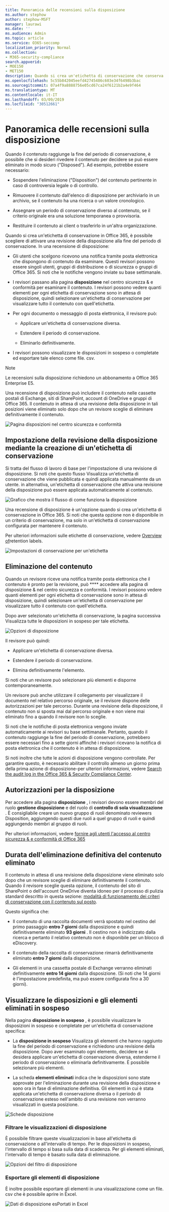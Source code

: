 ```yaml
---
title: Panoramica delle recensioni sulla disposizione
ms.author: stephow
author: stephow-MSFT
manager: laurawi
ms.date: ''
ms.audience: Admin
ms.topic: article
ms.service: O365-seccomp
localization_priority: Normal
ms.collection:
- M365-security-compliance
search.appverid:
- MOE150
- MET150
description: Quando si crea un'etichetta di conservazione che conserva il contenuto di Office 365, è possibile scegliere di attivare una revisione della disposizione alla fine del periodo di conservazione.
ms.openlocfilehash: 5c55b842045eefd42745486c603e34f6498b3bac
ms.sourcegitcommit: 07a4f9a8888756e05cd67ca24f6121b2a4e9f464
ms.translationtype: MT
ms.contentlocale: it-IT
ms.lasthandoff: 03/09/2019
ms.locfileid: "30512661"
---
```

# <a name="overview-of-disposition-reviews"></a>Panoramica delle recensioni sulla disposizione

Quando il contenuto raggiunge la fine del periodo di conservazione, è possibile che si desideri rivedere il contenuto per decidere se può essere eliminato in modo sicuro ("Disposed"). Ad esempio, potrebbe essere necessario:
  
- Sospendere l'eliminazione ("Disposition") del contenuto pertinente in caso di controversia legale o di controllo.
    
- Rimuovere il contenuto dall'elenco di disposizione per archiviarlo in un archivio, se il contenuto ha una ricerca o un valore cronologico.
    
- Assegnare un periodo di conservazione diverso al contenuto, se il criterio originale era una soluzione temporanea o provvisoria.
    
- Restituire il contenuto ai client o trasferirlo in un'altra organizzazione.
    
Quando si crea un'etichetta di conservazione in Office 365, è possibile scegliere di attivare una revisione della disposizione alla fine del periodo di conservazione. In una recensione di disposizione:
  
- Gli utenti che scelgono ricevono una notifica tramite posta elettronica che dispongono di contenuto da esaminare. Questi revisori possono essere singoli utenti, gruppi di distribuzione o di sicurezza o gruppi di Office 365. Si noti che le notifiche vengono inviate su base settimanale.
    
- I revisori passano alla pagina **disposizione** nel centro sicurezza &amp; e conformità per esaminare il contenuto. I revisori possono vedere quanti elementi per ogni etichetta di conservazione sono in attesa di disposizione, quindi selezionare un'etichetta di conservazione per visualizzare tutto il contenuto con quell'etichetta.
    
- Per ogni documento o messaggio di posta elettronica, il revisore può:
    
  - Applicare un'etichetta di conservazione diversa.
    
  - Estendere il periodo di conservazione.
    
  - Eliminarlo definitivamente.
    
- I revisori possono visualizzare le disposizioni in sospeso o completate ed esportare tale elenco come file. csv.

> [!NOTE]
> Le recensioni sulla disposizione richiedono un abbonamento a Office 365 Enterprise E5.
  
Una recensione di disposizione può includere il contenuto nelle cassette postali di Exchange, siti di SharePoint, account di OneDrive e gruppi di Office 365. Il contenuto in attesa di una revisione della disposizione in tali posizioni viene eliminato solo dopo che un revisore sceglie di eliminare definitivamente il contenuto.
  
![Pagina disposizioni nel centro sicurezza e conformità](media/Retention_Dispositions_v2_page.png)

## <a name="setting-up-the-disposition-review-by-creating-a-retention-label"></a>Impostazione della revisione della disposizione mediante la creazione di un'etichetta di conservazione

Si tratta del flusso di lavoro di base per l'impostazione di una revisione di disposizione. Si noti che questo flusso Visualizza un'etichetta di conservazione che viene pubblicata e quindi applicata manualmente da un utente. in alternativa, un'etichetta di conservazione che attiva una revisione della disposizione può essere applicata automaticamente al contenuto.
  
![Grafico che mostra il flusso di come funziona la disposizione](media/5fb3f33a-cb53-468c-becc-6dda0ec52778.png)
  
Una recensione di disposizione è un'opzione quando si crea un'etichetta di conservazione in Office 365. Si noti che questa opzione non è disponibile in un criterio di conservazione, ma solo in un'etichetta di conservazione configurata per mantenere il contenuto.
  
Per ulteriori informazioni sulle etichette di conservazione, vedere [Overview of](labels.md)retention labels.
  
![Impostazioni di conservazione per un'etichetta](media/a16dd202-8862-40ac-80ff-6fee974de5da.png)
  
## <a name="disposing-content"></a>Eliminazione del contenuto

Quando un revisore riceve una notifica tramite posta elettronica che il contenuto è pronto per la revisione, può **** accedere alla pagina di disposizione &amp; nel centro sicurezza e conformità. I revisori possono vedere quanti elementi per ogni etichetta di conservazione sono in attesa di disposizione, quindi selezionare un'etichetta di conservazione per visualizzare tutto il contenuto con quell'etichetta.

Dopo aver selezionato un'etichetta di conservazione, la pagina successiva Visualizza tutte le disposizioni in sospeso per tale etichetta.

![Opzioni di disposizione](media/Retention_Disposition_options_v2.png)

Il revisore può quindi: 
  
- Applicare un'etichetta di conservazione diversa.
    
- Estendere il periodo di conservazione.
    
- Elimina definitivamente l'elemento.

Si noti che un revisore può selezionare più elementi e disporne contemporaneamente.
    
Un revisore può anche utilizzare il collegamento per visualizzare il documento nel relativo percorso originale, se il revisore dispone delle autorizzazioni per tale percorso. Durante una revisione della disposizione, il contenuto non si sposta mai dal percorso originale e non viene mai eliminato fino a quando il revisore non lo sceglie.
  
Si noti che le notifiche di posta elettronica vengono inviate automaticamente ai revisori su base settimanale. Pertanto, quando il contenuto raggiunge la fine del periodo di conservazione, potrebbero essere necessari fino a sette giorni affinché i revisori ricevano la notifica di posta elettronica che il contenuto è in attesa di disposizione.
  
Si noti inoltre che tutte le azioni di disposizione vengono controllate. Per garantire questo, è necessario abilitare il controllo almeno un giorno prima della prima azione di disposizione-per ulteriori informazioni, vedere [Search the audit log in the Office 365 &amp; Security Compliance Center](search-the-audit-log-in-security-and-compliance.md). 
  
## <a name="permissions-for-disposition"></a>Autorizzazioni per la disposizione

Per accedere alla pagina **disposizione** , i revisori devono essere membri del ruolo **gestione disposizione** e del ruolo di **controllo di sola visualizzazione** . È consigliabile creare un nuovo gruppo di ruoli denominato reviewers Disposition, aggiungendo questi due ruoli a quel gruppo di ruoli e quindi aggiungendo membri al gruppo di ruoli. 
  
Per ulteriori informazioni, vedere [fornire agli utenti l'accesso al centro sicurezza &amp; e conformità di Office 365](grant-access-to-the-security-and-compliance-center.md)
  
## <a name="how-long-until-disposed-content-is-permanently-deleted"></a>Durata dell'eliminazione definitiva del contenuto eliminato

Il contenuto in attesa di una revisione della disposizione viene eliminato solo dopo che un revisore sceglie di eliminare definitivamente il contenuto. Quando il revisore sceglie questa opzione, il contenuto del sito di SharePoint o dell'account OneDrive diventa idoneo per il processo di pulizia standard descritto in questa sezione: [modalità di funzionamento dei criteri di conservazione con il contenuto sul posto](retention-policies.md#how-a-retention-policy-works-with-content-in-place).
  
Questo significa che:
  
- Il contenuto di una raccolta documenti verrà spostato nel cestino del primo passaggio **entro 7 giorni** dalla disposizione e quindi definitivamente eliminato **93 giorni** . Il cestino non è indicizzato dalla ricerca e pertanto il relativo contenuto non è disponibile per un blocco di eDiscovery.

- Il contenuto della raccolta di conservazione rimarrà definitivamente eliminato **entro 7 giorni** dalla disposizione.

- Gli elementi in una cassetta postale di Exchange verranno eliminati definitivamente **entro 14 giorni** dalla disposizione. (Si noti che 14 giorni è l'impostazione predefinita, ma può essere configurata fino a 30 giorni).
    
## <a name="view-pending-dispositions-and-disposed-items"></a>Visualizzare le disposizioni e gli elementi eliminati in sospeso

Nella pagina **disposizione in sospeso** , è possibile visualizzare le disposizioni in sospeso e completate per un'etichetta di conservazione specifica: 
  
- La **disposizione in sospeso** Visualizza gli elementi che hanno raggiunto la fine del periodo di conservazione e richiedono una revisione della disposizione. Dopo aver esaminato ogni elemento, decidere se si desidera applicare un'etichetta di conservazione diversa, estenderne il periodo di conservazione o eliminarla definitivamente. È possibile selezionare più elementi.
    
- La scheda **elementi eliminati** indica che le disposizioni sono state approvate per l'eliminazione durante una revisione della disposizione e sono ora in fase di eliminazione definitiva. Gli elementi in cui è stata applicata un'etichetta di conservazione diversa o il periodo di conservazione esteso nell'ambito di una revisione non verranno visualizzati in questa posizione.

![Schede disposizione](media/Retention_Disposition_tabs.png)
    
### <a name="filter-the-disposition-views"></a>Filtrare le visualizzazioni di disposizione

È possibile filtrare queste visualizzazioni in base all'etichetta di conservazione o all'intervallo di tempo. Per le disposizioni in sospeso, l'intervallo di tempo si basa sulla data di scadenza. Per gli elementi eliminati, l'intervallo di tempo è basato sulla data di eliminazione.
  
![Opzioni del filtro di disposizione](media/Retention_filter_options.png)

### <a name="export-the-disposition-items"></a>Esportare gli elementi di disposizione

È inoltre possibile esportare gli elementi in una visualizzazione come un file. csv che è possibile aprire in Excel.
  
![Dati di disposizione esPortati in Excel](media/08e3bc09-b132-47b4-a051-a590b697e725.png)
  

